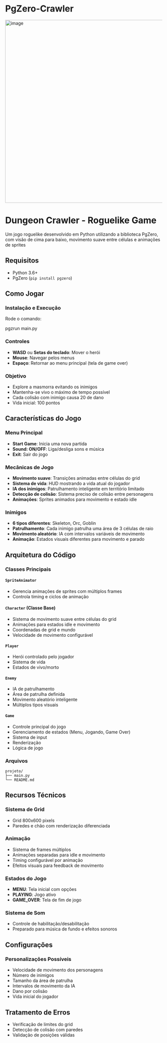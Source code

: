 # PgZero-Crawler

<img width="810" height="585" alt="image" src="https://github.com/user-attachments/assets/75048edc-9a35-4813-a7e0-d33b1b030c9e" />


# Dungeon Crawler - Roguelike Game

Um jogo roguelike desenvolvido em Python utilizando a biblioteca PgZero, com visão de cima para baixo, movimento suave entre células e animações de sprites

## Requisitos

- Python 3.6+
- PgZero (`pip install pgzero`)

## Como Jogar

### Instalação e Execução

Rode o comando:

pgzrun main.py


### Controles

- **WASD** ou **Setas do teclado**: Mover o herói
- **Mouse**: Navegar pelos menus
- **Espaço**: Retornar ao menu principal (tela de game over)

### Objetivo

- Explore a masmorra evitando os inimigos
- Mantenha-se vivo o máximo de tempo possível
- Cada colisão com inimigo causa 20 de dano
- Vida inicial: 100 pontos

## Características do Jogo

### Menu Principal

- **Start Game**: Inicia uma nova partida
- **Sound: ON/OFF**: Liga/desliga sons e música
- **Exit**: Sair do jogo

### Mecânicas de Jogo

- **Movimento suave**: Transições animadas entre células do grid
- **Sistema de vida**: HUD mostrando a vida atual do jogador
- **IA dos inimigos**: Patrulhamento inteligente em território limitado
- **Detecção de colisão**: Sistema preciso de colisão entre personagens
- **Animações**: Sprites animados para movimento e estado idle

### Inimigos

- **6 tipos diferentes**: Skeleton, Orc, Goblin
- **Patrulhamento**: Cada inimigo patrulha uma área de 3 células de raio
- **Movimento aleatório**: IA com intervalos variáveis de movimento
- **Animação**: Estados visuais diferentes para movimento e parado

## Arquitetura do Código

### Classes Principais

#### `SpriteAnimator`

- Gerencia animações de sprites com múltiplos frames
- Controla timing e ciclos de animação

#### `Character` (Classe Base)

- Sistema de movimento suave entre células do grid
- Animações para estados idle e movimento
- Coordenadas de grid e mundo
- Velocidade de movimento configurável

#### `Player`

- Herói controlado pelo jogador
- Sistema de vida
- Estados de vivo/morto

#### `Enemy`

- IA de patrulhamento
- Área de patrulha definida
- Movimento aleatório inteligente
- Múltiplos tipos visuais

#### `Game`

- Controle principal do jogo
- Gerenciamento de estados (Menu, Jogando, Game Over)
- Sistema de input
- Renderização
- Lógica de jogo

### Arquivos

```
projeto/
├── main.py         
└── README.md        
```

## Recursos Técnicos

### Sistema de Grid

- Grid 800x600 pixels
- Paredes e chão com renderização diferenciada

### Animação

- Sistema de frames múltiplos
- Animações separadas para idle e movimento
- Timing configurável por animação
- Efeitos visuais para feedback de movimento

### Estados do Jogo

- **MENU**: Tela inicial com opções
- **PLAYING**: Jogo ativo
- **GAME_OVER**: Tela de fim de jogo

### Sistema de Som

- Controle de habilitação/desabilitação
- Preparado para música de fundo e efeitos sonoros

## Configurações

### Personalizações Possíveis

- Velocidade de movimento dos personagens
- Número de inimigos
- Tamanho da área de patrulha
- Intervalos de movimento da IA
- Dano por colisão
- Vida inicial do jogador

## Tratamento de Erros

- Verificação de limites do grid
- Detecção de colisão com paredes
- Validação de posições válidas
